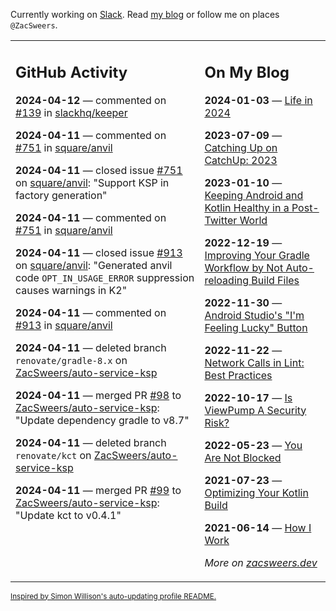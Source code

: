 Currently working on [Slack](https://slack.com/). Read [my blog](https://zacsweers.dev/) or follow me on places `@ZacSweers`.

<table><tr><td valign="top" width="60%">

## GitHub Activity
<!-- githubActivity starts -->
**2024-04-12** — commented on [#139](https://github.com/slackhq/keeper/issues/139#issuecomment-2052075182) in [slackhq/keeper](https://github.com/slackhq/keeper)

**2024-04-11** — commented on [#751](https://github.com/square/anvil/issues/751#issuecomment-2050402474) in [square/anvil](https://github.com/square/anvil)

**2024-04-11** — closed issue [#751](https://github.com/square/anvil/issues/751) on [square/anvil](https://github.com/square/anvil): "Support KSP in factory generation"

**2024-04-11** — commented on [#751](https://github.com/square/anvil/issues/751#issuecomment-2050401930) in [square/anvil](https://github.com/square/anvil)

**2024-04-11** — closed issue [#913](https://github.com/square/anvil/issues/913) on [square/anvil](https://github.com/square/anvil): "Generated anvil code `OPT_IN_USAGE_ERROR` suppression causes warnings in K2"

**2024-04-11** — commented on [#913](https://github.com/square/anvil/issues/913#issuecomment-2050401488) in [square/anvil](https://github.com/square/anvil)

**2024-04-11** — deleted branch `renovate/gradle-8.x` on [ZacSweers/auto-service-ksp](https://github.com/ZacSweers/auto-service-ksp)

**2024-04-11** — merged PR [#98](https://github.com/ZacSweers/auto-service-ksp/pull/98) to [ZacSweers/auto-service-ksp](https://github.com/ZacSweers/auto-service-ksp): "Update dependency gradle to v8.7"

**2024-04-11** — deleted branch `renovate/kct` on [ZacSweers/auto-service-ksp](https://github.com/ZacSweers/auto-service-ksp)

**2024-04-11** — merged PR [#99](https://github.com/ZacSweers/auto-service-ksp/pull/99) to [ZacSweers/auto-service-ksp](https://github.com/ZacSweers/auto-service-ksp): "Update kct to v0.4.1"
<!-- githubActivity ends -->
</td><td valign="top" width="40%">

## On My Blog
<!-- blog starts -->
**2024-01-03** — [Life in 2024](https://www.zacsweers.dev/life-in-2024/)

**2023-07-09** — [Catching Up on CatchUp: 2023](https://www.zacsweers.dev/catching-up-on-catchup-2023/)

**2023-01-10** — [Keeping Android and Kotlin Healthy in a Post-Twitter World](https://www.zacsweers.dev/keeping-android-healthy/)

**2022-12-19** — [Improving Your Gradle Workflow by Not Auto-reloading Build Files](https://www.zacsweers.dev/improving-your-workflow-by-not-auto-reloading-build-files/)

**2022-11-30** — [Android Studio's "I'm Feeling Lucky" Button](https://www.zacsweers.dev/android-studios-im-feeling-lucky-button/)

**2022-11-22** — [Network Calls in Lint: Best Practices](https://www.zacsweers.dev/network-calls-in-lint-best-practices/)

**2022-10-17** — [Is ViewPump A Security Risk?](https://www.zacsweers.dev/is-viewpump-a-security-risk/)

**2022-05-23** — [You Are Not Blocked](https://www.zacsweers.dev/you-are-not-blocked/)

**2021-07-23** — [Optimizing Your Kotlin Build](https://www.zacsweers.dev/optimizing-your-kotlin-build/)

**2021-06-14** — [How I Work](https://www.zacsweers.dev/how-i-work/)
<!-- blog ends -->
_More on [zacsweers.dev](https://zacsweers.dev/)_
</td></tr></table>

<sub><a href="https://simonwillison.net/2020/Jul/10/self-updating-profile-readme/">Inspired by Simon Willison's auto-updating profile README.</a></sub>